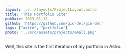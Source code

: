 ```yaml
---
layout: ../../layouts/ProjectLayout.astro
title: 'This Portfolio Site'
pubDate: 2023-01-13
github: 'https://github.com/gio-del/gio-del'
tags: ["astro", "portfolio"]
photo: '../src/assets/projects/emall.png'
---
```

Well, this site is the first iteration of my portfolio in Astro.
